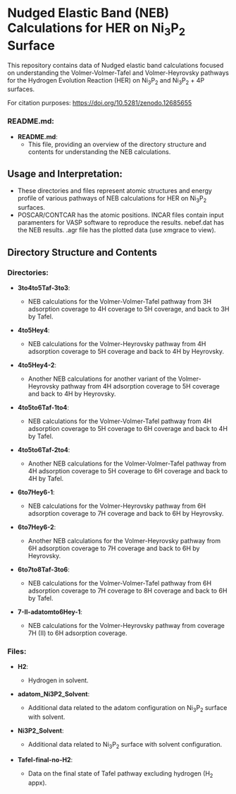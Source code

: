 # Nudged Elastic Band (NEB) Calculations for HER on Ni<sub>3</sub>P<sub>2</sub> Surface

This repository contains data of Nudged elastic band calculations focused on understanding the Volmer-Volmer-Tafel and Volmer-Heyrovsky pathways for the Hydrogen Evolution Reaction (HER) on Ni<sub>3</sub>P<sub>2</sub> and Ni<sub>3</sub>P<sub>2</sub> + 4P surfaces. 

For citation purposes: https://doi.org/10.5281/zenodo.12685655

### README.md:

- **README.md**:
  - This file, providing an overview of the directory structure and contents for understanding the NEB calculations.

## Usage and Interpretation:

- These directories and files represent atomic structures and energy profile of various pathways of NEB calculations for HER on Ni<sub>3</sub>P<sub>2</sub> surfaces.
- POSCAR/CONTCAR has the atomic positions. INCAR files contain input paramenters for VASP software to reproduce the results. nebef.dat has the NEB results. .agr file has the plotted data (use xmgrace to view). 

## Directory Structure and Contents

### Directories:

- **3to4to5Taf-3to3**:
  - NEB calculations for the Volmer-Volmer-Tafel pathway from 3H adsorption coverage to 4H coverage to 5H coverage, and back to 3H by Tafel.

- **4to5Hey4**:
  - NEB calculations for the Volmer-Heyrovsky pathway from 4H adsorption coverage to 5H coverage and back to 4H by Heyrovsky.

- **4to5Hey4-2**:
  - Another NEB calculations for another variant of the Volmer-Heyrovsky pathway from 4H adsorption coverage to 5H coverage and back to 4H by Heyrovsky.

- **4to5to6Taf-1to4**:
  - NEB calculations for the Volmer-Volmer-Tafel pathway from 4H adsorption coverage to 5H coverage to 6H coverage and back to 4H by Tafel.

- **4to5to6Taf-2to4**:
  - Another NEB calculations for the Volmer-Volmer-Tafel pathway from 4H adsorption coverage to 5H coverage to 6H coverage and back to 4H by Tafel.

- **6to7Hey6-1**:
  - NEB calculations for the Volmer-Heyrovsky pathway from 6H adsorption coverage to 7H coverage and back to 6H by Heyrovsky.

- **6to7Hey6-2**:
  - Another NEB calculations for the Volmer-Heyrovsky pathway from 6H adsorption coverage to 7H coverage and back to 6H by Heyrovsky.

- **6to7to8Taf-3to6**:
  - NEB calculations for the Volmer-Volmer-Tafel pathway from 6H adsorption coverage to 7H coverage to 8H coverage and back to 6H by Tafel.

- **7-II-adatomto6Hey-1**:
  - NEB calculations for the Volmer-Heyrovsky pathway from coverage 7H (II) to 6H adsorption coverage.

### Files:

- **H2**:
  - Hydrogen in solvent.

- **adatom_Ni3P2_Solvent**:
  - Additional data related to the adatom configuration on Ni<sub>3</sub>P<sub>2</sub> surface with solvent.

- **Ni3P2_Solvent**:
  - Additional data related to Ni<sub>3</sub>P<sub>2</sub> surface with solvent configuration.

- **Tafel-final-no-H2**:
  - Data on the final state of Tafel pathway excluding hydrogen (H<sub>2</sub> appx).


